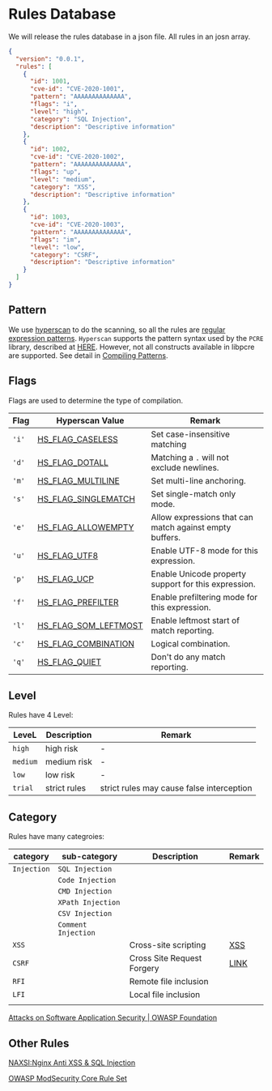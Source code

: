 # Rules Database

We will release the rules database in a json file. All rules in an josn array.

```json
{
  "version": "0.0.1",
  "rules": [
    {
      "id": 1001,
      "cve-id": "CVE-2020-1001",
      "pattern": "AAAAAAAAAAAAAA",
      "flags": "i",
      "level": "high",
      "category": "SQL Injection",
      "description": "Descriptive information"
    },
    {
      "id": 1002,
      "cve-id": "CVE-2020-1002",
      "pattern": "AAAAAAAAAAAAAA",
      "flags": "up",
      "level": "medium",
      "category": "XSS",
      "description": "Descriptive information"
    },
    {
      "id": 1003,
      "cve-id": "CVE-2020-1003",
      "pattern": "AAAAAAAAAAAAAA",
      "flags": "im",
      "level": "low",
      "category": "CSRF",
      "description": "Descriptive information"
    }
  ]
}
```

## Pattern

We use [hyperscan](https://github.com/intel/hyperscan) to do the scanning, so all the rules are [regular expression patterns](https://en.wikipedia.org/wiki/Regular_expression). `Hyperscan` supports the pattern syntax used by the `PCRE`  library, described at [HERE](http://www.pcre.org/). However, not all constructs available in libpcre are supported.  See detail in [Compiling Patterns](http://intel.github.io/hyperscan/dev-reference/compilation.html#pattern-support).

## Flags

Flags are used to determine the type of compilation.

| Flag  | Hyperscan Value                                                                                              | Remark                                                  |
| ----- | ------------------------------------------------------------------------------------------------------------ | ------------------------------------------------------- |
| `'i'` | [HS_FLAG_CASELESS](http://intel.github.io/hyperscan/dev-reference/api_files.html#c.HS_FLAG_CASELESS)         | Set case-insensitive matching                           |
| `'d'` | [HS_FLAG_DOTALL](http://intel.github.io/hyperscan/dev-reference/api_files.html#c.HS_FLAG_DOTALL)             | Matching a `.` will not exclude newlines.               |
| `'m'` | [HS_FLAG_MULTILINE](http://intel.github.io/hyperscan/dev-reference/api_files.html#c.HS_FLAG_MULTILINE)       | Set multi-line anchoring.                               |
| `'s'` | [HS_FLAG_SINGLEMATCH](http://intel.github.io/hyperscan/dev-reference/api_files.html#c.HS_FLAG_SINGLEMATCH)   | Set single-match only mode.                             |
| `'e'` | [HS_FLAG_ALLOWEMPTY](http://intel.github.io/hyperscan/dev-reference/api_files.html#c.HS_FLAG_ALLOWEMPTY)     | Allow expressions that can match against empty buffers. |
| `'u'` | [HS_FLAG_UTF8](http://intel.github.io/hyperscan/dev-reference/api_files.html#c.HS_FLAG_UTF8)                 | Enable UTF-8 mode for this expression.                  |
| `'p'` | [HS_FLAG_UCP](http://intel.github.io/hyperscan/dev-reference/api_files.html#c.HS_FLAG_UCP)                   | Enable Unicode property support for this expression.    |
| `'f'` | [HS_FLAG_PREFILTER](http://intel.github.io/hyperscan/dev-reference/api_files.html#c.HS_FLAG_PREFILTER)       | Enable prefiltering mode for this expression.           |
| `'l'` | [HS_FLAG_SOM_LEFTMOST](http://intel.github.io/hyperscan/dev-reference/api_files.html#c.HS_FLAG_SOM_LEFTMOST) | Enable leftmost start of match reporting.               |
| `'c'` | [HS_FLAG_COMBINATION](http://intel.github.io/hyperscan/dev-reference/api_files.html#c.HS_FLAG_COMBINATION)   | Logical combination.                                    |
| `'q'` | [HS_FLAG_QUIET](http://intel.github.io/hyperscan/dev-reference/api_files.html#c.HS_FLAG_QUIET)               | Don't do any match reporting.                           |

## Level

Rules have 4 Level:

| LeveL    | Description  | Remark                                    |
| -------- | ------------ | ----------------------------------------- |
| `high`   | high risk    | -                                         |
| `medium` | medium risk  | -                                         |
| `low`    | low risk     | -                                         |
| `trial`  | strict rules | strict rules may cause false interception |

## Category

Rules have  many categroies:

| category    | sub-category        | Description                | Remark                                               |
| ----------- | ------------------- | -------------------------- | ---------------------------------------------------- |
| `Injection` | `SQL Injection`     |                            |                                                      |
|             | `Code Injection`    |                            |                                                      |
|             | `CMD Injection`     |                            |                                                      |
|             | `XPath Injection`   |                            |                                                      |
|             | `CSV Injection`     |                            |                                                      |
|             | `Comment Injection` |                            |                                                      |
| `XSS`       |                     | Cross-site scripting       | [XSS](https://owasp.org/www-community/attacks/xss/)  |
| `CSRF`      |                     | Cross Site Request Forgery | [LINK](https://owasp.org/www-community/attacks/csrf) |
| `RFI`       |                     | Remote file inclusion      |                                                      |
| `LFI`       |                     | Local file inclusion       |                                                      |
|             |                     |                            |                                                      |

[Attacks on Software Application Security | OWASP Foundation](https://owasp.org/www-community/attacks/)



## Other Rules

[NAXSI:Nginx Anti XSS & SQL Injection](https://github.com/nbs-system/naxsi)

[OWASP ModSecurity Core Rule Set](https://github.com/coreruleset/coreruleset)


